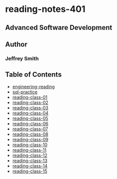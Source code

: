 # reading-notes-401

## Advanced Software Development

## Author

### Jeffrey Smith

## Table of Contents

- [engineering-reading](https://github.com/Jeffrey-S-Smith/reading-notes-401/blob/main/engineering-reading.md)
- [sql-practice](https://github.com/Jeffrey-S-Smith/reading-notes-401/blob/main/sql-practice.md)
- [reading-class-01]()
- [reading-class-02]()
- [reading-class-03]()
- [reading-class-04]()
- [reading-class-05]()
- [reading-class-06]()
- [reading-class-07]()
- [reading-class-08]()
- [reading-class-09]()
- [reading-class-10]()
- [reading-class-11]()
- [reading-class-12]()
- [reading-class-13]()
- [reading-class-14]()
- [reading-class-15]()
